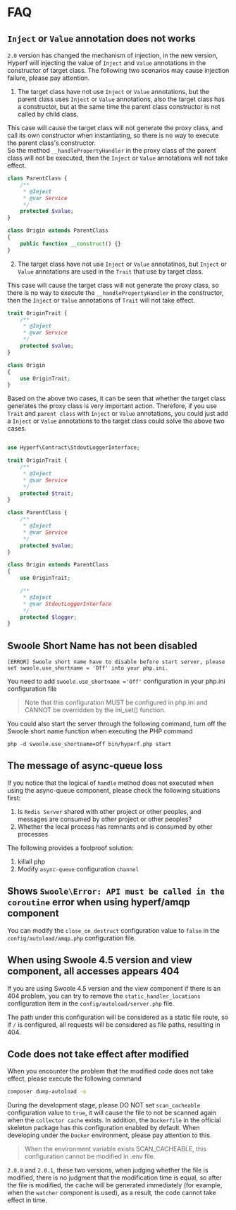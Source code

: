 # FAQ

## `Inject` or `Value` annotation does not works

`2.0` version has changed the mechanism of injection, in the new version, Hyperf will injecting the value of `Inject` and `Value` annotations in the constructor of target class. The following two scenarios may cause injection failure, please pay attention.

1. The target class have not use `Inject` or `Value` annotations, but the parent class uses `Inject` or `Value` annotations, also the target class has a constructor, but at the same time the parent class constructor is not called by child class.

This case will cause the target class will not generate the proxy class, and call its own constructor when instantiating, so there is no way to execute the parent class's constructor.   
So the method `__handlePropertyHandler` in the proxy class of the parent class will not be executed, then the `Inject` or `Value` annotations will not take effect.

```php
class ParentClass {
    /**
     * @Inject
     * @var Service
     */
    protected $value;
}

class Origin extends ParentClass
{
    public function __construct() {}
}
```

2. The target class have not use `Inject` or `Value` annotatinos, but `Inject` or `Value` annotations are used in the `Trait` that use by target class.

This case will cause the target class will not generate the proxy class, so there is no way to execute the `__handlePropertyHandler` in the constructor, then the `Inject` or `Value` annotations of `Trait` will not take effect.

```php
trait OriginTrait {
    /**
     * @Inject
     * @var Service
     */
    protected $value;
}

class Origin
{
    use OriginTrait;
}
```

Based on the above two cases, it can be seen that whether the target class generates the proxy class is very important action. Therefore, if you use `Trait` and `parent class` with `Inject` or `Value` annotations, you could just add a `Inject` or `Value` annotations to the target class could solve the above two cases.

```php

use Hyperf\Contract\StdoutLoggerInterface;

trait OriginTrait {
    /**
     * @Inject
     * @var Service
     */
    protected $trait;
}

class ParentClass {
    /**
     * @Inject
     * @var Service
     */
    protected $value;
}

class Origin extends ParentClass
{
    use OriginTrait;

    /**
     * @Inject
     * @var StdoutLoggerInterface
     */
    protected $logger;
}
```

## Swoole Short Name has not been disabled

```
[ERROR] Swoole short name have to disable before start server, please set swoole.use_shortname = 'Off' into your php.ini.
```

You need to add `swoole.use_shortname ='Off'` configuration in your php.ini configuration file

> Note that this configuration MUST be configured in php.ini and CANNOT be overridden by the ini_set() function.

You could also start the server through the following command, turn off the Swoole short name function when executing the PHP command

```
php -d swoole.use_shortname=Off bin/hyperf.php start
```

## The message of async-queue loss
   
If you notice that the logical of `handle` method does not executed when using the async-queue component, please check the following situations first:
   
1. Is `Redis Server` shared with other project or other peoples, and messages are consumed by other project or other peoples?
2. Whether the local process has remnants and is consumed by other processes
   
The following provides a foolproof solution:
   
1. killall php
2. Modify `async-queue` configuration `channel`
   
## Shows `Swoole\Error: API must be called in the coroutine` error when using hyperf/amqp component
   
You can modify the `close_on_destruct` configuration value to `false` in the `config/autoload/amqp.php` configuration file.

## When using Swoole 4.5 version and view component, all accesses appears 404
    
If you are using Swoole 4.5 version and the view component if there is an 404 problem, you can try to remove the `static_handler_locations` configuration item in the `config/autoload/server.php` file.
    
The path under this configuration will be considered as a static file route, so if `/` is configured, all requests will be considered as file paths, resulting in 404.

## Code does not take effect after modified
   
When you encounter the problem that the modified code does not take effect, please execute the following command
   
```bash
composer dump-autoload -o
```
   
During the development stage, please DO NOT set `scan_cacheable` configuration value to `true`, it will cause the file to not be scanned again when the `collector cache` exists. In addition, the `Dockerfile` in the official skeleton package has this configuration enabled by default. When developing under the `Docker` environment, please pay attention to this.

> When the environment variable exists SCAN_CACHEABLE, this configuration cannot be modified in .env file.

`2.0.0` and `2.0.1`, these two versions, when judging whether the file is modified, there is no judgment that the modification time is equal, so after the file is modified, the cache will be generated immediately (for example, when the `watcher` component is used), as a result, the code cannot take effect in time.